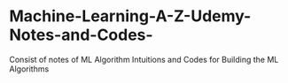 # Machine-Learning-A-Z-Udemy-Notes-and-Codes-
Consist of notes of ML Algorithm Intuitions and Codes for Building the ML Algorithms
